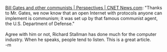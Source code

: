 <a href="http://news.com.com/Bill Gates and other communists/2010-1071_3-5576230.html?tag=nefd.ac">Bill Gates and other communists | Perspectives | CNET News.com</a>: "Thanks to Mr. Gates, we now know that an open Internet with protocols anyone can implement is communism; it was set up by that famous communist agent, the U.S. Department of Defense."
<br />
<br /><font class="comment">Agree with him or not, Richard Stallman has done much for the computer industry.  When he speaks, people tend to listen.  This is a great article.</font>
<br />-m
<br />